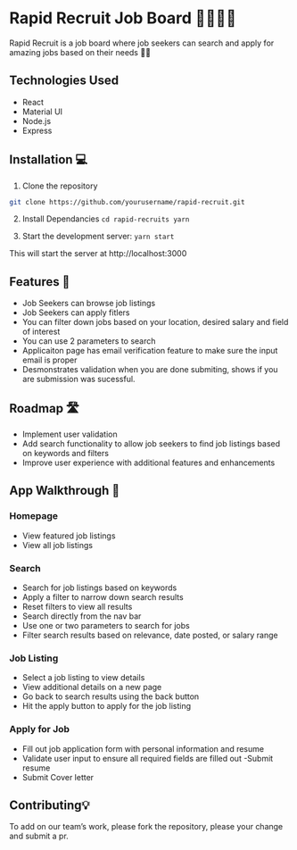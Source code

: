 # Rapid Recruit Job Board 👨‍💼👩‍💼

Rapid Recruit is a job board where job seekers can search and apply for amazing jobs based on their needs 🙌🏻

## Technologies Used

- React
- Material UI
- Node.js
- Express

## Installation 💻

1. Clone the repository

```bash
git clone https://github.com/yourusername/rapid-recruit.git
```

2. Install Dependancies 
`cd rapid-recruits
yarn`

3. Start the development server:
`yarn start`

This will start the server at http://localhost:3000


## Features 🤖

- Job Seekers can browse job listings
- Job Seekers can apply fitlers 
- You can filter down jobs based on your location, desired salary and field of interest 
- You can use 2 parameters to search 
- Applicaiton page has email verification feature to make sure the input email is proper
- Desmonstrates validation when you are done submiting, shows if you are submission was sucessful. 

## Roadmap 🛣

- Implement user validation
- Add search functionality to allow job seekers to find job listings based on keywords and filters
- Improve user experience with additional features and enhancements

## App Walkthrough 🚀

### Homepage 

- View featured job listings
- View all job listings

### Search 

- Search for job listings based on keywords
- Apply a filter to narrow down search results
- Reset filters to view all results
- Search directly from the nav bar
- Use one or two parameters to search for jobs
- Filter search results based on relevance, date posted, or salary range

### Job Listing

- Select a job listing to view details
- View additional details on a new page
- Go back to search results using the back button
- Hit the apply button to apply for the job listing

### Apply for Job

- Fill out job application form with personal information and resume
- Validate user input to ensure all required fields are filled out
-Submit resume
- Submit Cover letter

## Contributing💡

To add on our team’s work, please fork the repository, please your change and submit a pr. 


